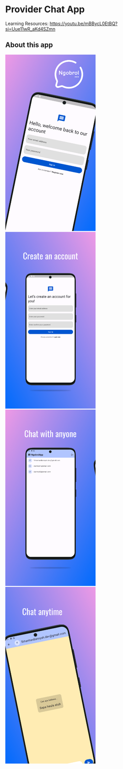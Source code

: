 # Provider Chat App

Learning Resources: https://youtu.be/mBBycL0EtBQ?si=Uue11wR_aKd4SZmn

## About this app

<img src="assets/images/docs/Frame_01.png?raw=true" alt="Sign In" width="284">
<img src="assets/images/docs/Frame_02.png?raw=true" alt="Sign Up" width="284">
<img src="assets/images/docs/Frame_03.png?raw=true" alt="Home Page" width="284">
<img src="assets/images/docs/Frame_04.png?raw=true" alt="Chat Page" width="284">
